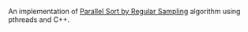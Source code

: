 An implementation of [Parallel Sort by Regular Sampling](https://www.sciencedirect.com/science/article/abs/pii/016781919390019H) algorithm using pthreads and C++.
